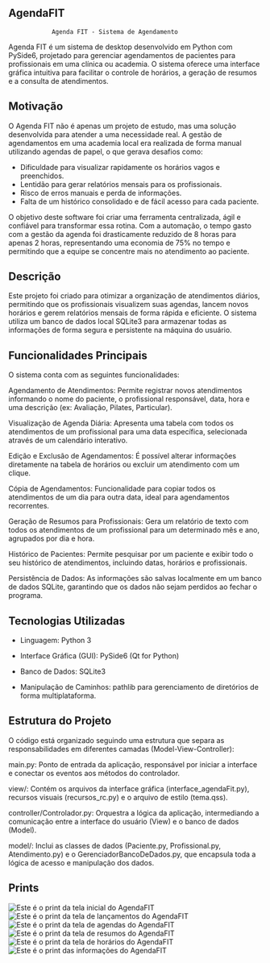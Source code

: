 ## AgendaFIT

                Agenda FIT - Sistema de Agendamento
Agenda FIT é um sistema de desktop desenvolvido em Python com PySide6, projetado para gerenciar agendamentos de pacientes para profissionais em uma clínica ou academia. O sistema oferece uma interface gráfica intuitiva para facilitar o controle de horários, a geração de resumos e a consulta de atendimentos.

## Motivação

O Agenda FIT não é apenas um projeto de estudo, mas uma solução desenvolvida para atender a uma necessidade real. A gestão de agendamentos em uma academia local era realizada de forma manual utilizando agendas de papel, o que gerava desafios como:

* Dificuldade para visualizar rapidamente os horários vagos e preenchidos.
* Lentidão para gerar relatórios mensais para os profissionais.
* Risco de erros manuais e perda de informações.
* Falta de um histórico consolidado e de fácil acesso para cada paciente.

O objetivo deste software foi criar uma ferramenta centralizada, ágil e confiável para transformar essa rotina. Com a automação, o tempo gasto com a gestão da agenda foi drasticamente reduzido de 8 horas para apenas 2 horas, representando uma economia de 75% no tempo e permitindo que a equipe se concentre mais no atendimento ao paciente.



## Descrição
Este projeto foi criado para otimizar a organização de atendimentos diários, permitindo que os profissionais visualizem suas agendas, lancem novos horários e gerem relatórios mensais de forma rápida e eficiente. O sistema utiliza um banco de dados local SQLite3 para armazenar todas as informações de forma segura e persistente na máquina do usuário.

## Funcionalidades Principais
O sistema conta com as seguintes funcionalidades:

Agendamento de Atendimentos: Permite registrar novos atendimentos informando o nome do paciente, o profissional responsável, data, hora e uma descrição (ex: Avaliação, Pilates, Particular).

Visualização de Agenda Diária: Apresenta uma tabela com todos os atendimentos de um profissional para uma data específica, selecionada através de um calendário interativo.

Edição e Exclusão de Agendamentos: É possível alterar informações diretamente na tabela de horários ou excluir um atendimento com um clique.

Cópia de Agendamentos: Funcionalidade para copiar todos os atendimentos de um dia para outra data, ideal para agendamentos recorrentes.

Geração de Resumos para Profissionais: Gera um relatório de texto com todos os atendimentos de um profissional para um determinado mês e ano, agrupados por dia e hora.

Histórico de Pacientes: Permite pesquisar por um paciente e exibir todo o seu histórico de atendimentos, incluindo datas, horários e profissionais.

Persistência de Dados: As informações são salvas localmente em um banco de dados SQLite, garantindo que os dados não sejam perdidos ao fechar o programa.

## Tecnologias Utilizadas
- Linguagem: Python 3

- Interface Gráfica (GUI): PySide6 (Qt for Python)

- Banco de Dados: SQLite3

- Manipulação de Caminhos: pathlib para gerenciamento de diretórios de forma multiplataforma.

## Estrutura do Projeto
O código está organizado seguindo uma estrutura que separa as responsabilidades em diferentes camadas (Model-View-Controller):

main.py: Ponto de entrada da aplicação, responsável por iniciar a interface e conectar os eventos aos métodos do controlador.

view/: Contém os arquivos da interface gráfica (interface_agendaFit.py), recursos visuais (recursos_rc.py) e o arquivo de estilo (tema.qss).

controller/Controlador.py: Orquestra a lógica da aplicação, intermediando a comunicação entre a interface do usuário (View) e o banco de dados (Model).

model/: Inclui as classes de dados (Paciente.py, Profissional.py, Atendimento.py) e o GerenciadorBancoDeDados.py, que encapsula toda a lógica de acesso e manipulação dos dados.

## Prints

![Este é o print da tela inicial do AgendaFIT](./assets/print-home.png)
![Este é o print da tela de lançamentos do AgendaFIT](./assets/print-lancar.png)
![Este é o print da tela de agendas do AgendaFIT](./assets/print-agendas.png)
![Este é o print da tela de resumos do AgendaFIT](./assets/print-resumos.png)
![Este é o print da tela de horários do AgendaFIT](./assets/print-horarios.png)
![Este é o print das informações do AgendaFIT](./assets/print-sobre.png)